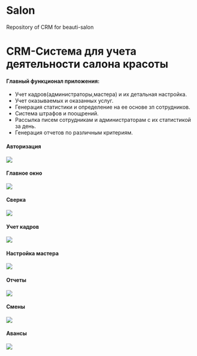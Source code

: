 # Salon
Repository of CRM for beauti-salon
<h1>CRM-Система для учета деятельности салона красоты</h1>
<h4>Главный функционал приложения:</h4>

- Учет кадров(администраторы,мастера) и их детальная настройка.
- Учет оказываемых и оказанных услуг.
- Генерация статистики и определение на ее основе зп сотрудников.
- Система штрафов и поощрений.
- Рассылка писем сотрудникам и администраторам с их статистикой за день.
- Генерация отчетов по различным критериям.
<h4>Авторизация</h4>
<img src="https://user-images.githubusercontent.com/106916560/208506688-a43f64f1-2922-40fb-9d27-95719dec7258.png"/>
<h4>Главное окно</h4>
<img src="https://user-images.githubusercontent.com/106916560/208506384-37454378-b5ad-4c5e-8db1-b499d0670d3c.png"/>
<h4>Сверка</h4>
<img src="https://user-images.githubusercontent.com/106916560/208506782-7d07513a-cad6-4e0e-95c2-0ca3298ddcc1.png"/>
<h4>Учет кадров</h4>
<img src="https://user-images.githubusercontent.com/106916560/208506957-1da3c57d-2f96-4b19-8e1f-8c6b6772099c.png"/>
<h4>Настройка мастера</h4>
<img src="https://user-images.githubusercontent.com/106916560/208506985-9d9631b1-e499-4472-bd5e-ec6ebb2254de.png"/>
<h4>Отчеты</h4>
<img src="https://user-images.githubusercontent.com/106916560/208507013-c6dea0c3-ecb4-4437-8a7e-3a9875617e77.png"/>
<h4>Смены</h4>
<img src="https://user-images.githubusercontent.com/106916560/208507029-03c5dd49-ab0f-4361-8daa-8467f6bc536c.png"/>
<h4>Авансы</h4>
<img src="https://user-images.githubusercontent.com/106916560/208507050-9859a194-aefb-4940-af9d-5e1924f4a00a.png"/>
